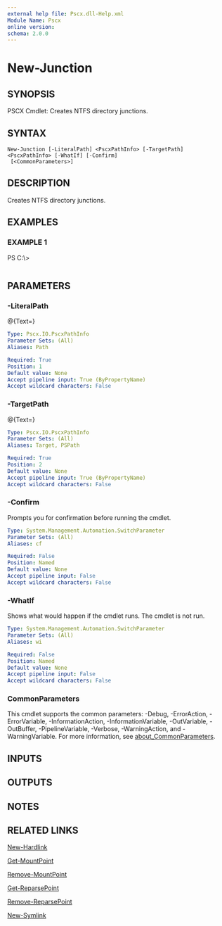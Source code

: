 ```yaml
---
external help file: Pscx.dll-Help.xml
Module Name: Pscx
online version:
schema: 2.0.0
---
```


# New-Junction

## SYNOPSIS
PSCX Cmdlet: Creates NTFS directory junctions.

## SYNTAX

```
New-Junction [-LiteralPath] <PscxPathInfo> [-TargetPath] <PscxPathInfo> [-WhatIf] [-Confirm]
 [<CommonParameters>]
```

## DESCRIPTION
Creates NTFS directory junctions.

## EXAMPLES

### EXAMPLE 1
PS C:\\\>

```

```

## PARAMETERS

### -LiteralPath
@{Text=}

```yaml
Type: Pscx.IO.PscxPathInfo
Parameter Sets: (All)
Aliases: Path

Required: True
Position: 1
Default value: None
Accept pipeline input: True (ByPropertyName)
Accept wildcard characters: False
```

### -TargetPath
@{Text=}

```yaml
Type: Pscx.IO.PscxPathInfo
Parameter Sets: (All)
Aliases: Target, PSPath

Required: True
Position: 2
Default value: None
Accept pipeline input: True (ByPropertyName)
Accept wildcard characters: False
```

### -Confirm
Prompts you for confirmation before running the cmdlet.

```yaml
Type: System.Management.Automation.SwitchParameter
Parameter Sets: (All)
Aliases: cf

Required: False
Position: Named
Default value: None
Accept pipeline input: False
Accept wildcard characters: False
```

### -WhatIf
Shows what would happen if the cmdlet runs.
The cmdlet is not run.

```yaml
Type: System.Management.Automation.SwitchParameter
Parameter Sets: (All)
Aliases: wi

Required: False
Position: Named
Default value: None
Accept pipeline input: False
Accept wildcard characters: False
```

### CommonParameters
This cmdlet supports the common parameters: -Debug, -ErrorAction, -ErrorVariable, -InformationAction, -InformationVariable, -OutVariable, -OutBuffer, -PipelineVariable, -Verbose, -WarningAction, and -WarningVariable. For more information, see [about_CommonParameters](http://go.microsoft.com/fwlink/?LinkID=113216).

## INPUTS

## OUTPUTS

## NOTES

## RELATED LINKS

[New-Hardlink]()

[Get-MountPoint]()

[Remove-MountPoint]()

[Get-ReparsePoint]()

[Remove-ReparsePoint]()

[New-Symlink]()

